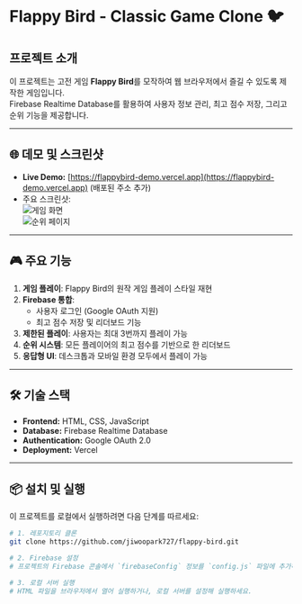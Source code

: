# Flappy Bird - Classic Game Clone 🐦

## 프로젝트 소개
이 프로젝트는 고전 게임 **Flappy Bird**를 모작하여 웹 브라우저에서 즐길 수 있도록 제작한 게임입니다.  
Firebase Realtime Database를 활용하여 사용자 정보 관리, 최고 점수 저장, 그리고 순위 기능을 제공합니다.

---

## 🌐 데모 및 스크린샷
- **Live Demo:** [https://flappybird-demo.vercel.app](https://flappybird-demo.vercel.app) (배포된 주소 추가)
- 주요 스크린샷:  
![게임 화면](https://via.placeholder.com/500x300)  
![순위 페이지](https://via.placeholder.com/500x300)

---

## 🎮 주요 기능
1. **게임 플레이**: Flappy Bird의 원작 게임 플레이 스타일 재현  
2. **Firebase 통합**:
   - 사용자 로그인 (Google OAuth 지원)
   - 최고 점수 저장 및 리더보드 기능
3. **제한된 플레이**: 사용자는 최대 3번까지 플레이 가능  
4. **순위 시스템**: 모든 플레이어의 최고 점수를 기반으로 한 리더보드  
5. **응답형 UI**: 데스크톱과 모바일 환경 모두에서 플레이 가능  

---

## 🛠 기술 스택
- **Frontend:** HTML, CSS, JavaScript  
- **Database:** Firebase Realtime Database  
- **Authentication:** Google OAuth 2.0  
- **Deployment:** Vercel  

---

## 📦 설치 및 실행
이 프로젝트를 로컬에서 실행하려면 다음 단계를 따르세요:

```bash
# 1. 레포지토리 클론
git clone https://github.com/jiwoopark727/flappy-bird.git

# 2. Firebase 설정
# 프로젝트의 Firebase 콘솔에서 `firebaseConfig` 정보를 `config.js` 파일에 추가하세요.

# 3. 로컬 서버 실행
# HTML 파일을 브라우저에서 열어 실행하거나, 로컬 서버를 설정해 실행하세요.
